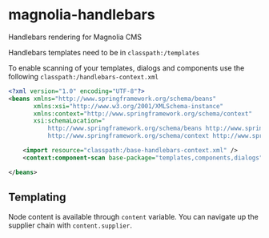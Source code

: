 magnolia-handlebars
===================

Handlebars rendering for Magnolia CMS

Handlebars templates need to be in `classpath:/templates`
 
To enable scanning of your templates, dialogs and components use the following `classpath:/handlebars-context.xml`

```xml
<?xml version="1.0" encoding="UTF-8"?>
<beans xmlns="http://www.springframework.org/schema/beans"
       xmlns:xsi="http://www.w3.org/2001/XMLSchema-instance"
       xmlns:context="http://www.springframework.org/schema/context"
       xsi:schemaLocation="
           http://www.springframework.org/schema/beans http://www.springframework.org/schema/beans/spring-beans.xsd
           http://www.springframework.org/schema/context http://www.springframework.org/schema/context/spring-context.xsd">

    <import resource="classpath:/base-handlebars-context.xml" />
    <context:component-scan base-package="templates,components,dialogs"/>

</beans>
```

Templating
----------

Node content is available through `content` variable. You can navigate up the supplier chain with `content.supplier`.

